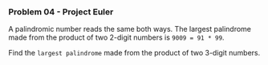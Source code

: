 ### Problem 04 - Project Euler
A palindromic number reads the same both ways. The largest palindrome made from the product of two 2-digit numbers is `9009 = 91 * 99`.

Find the `largest palindrome` made from the product of two 3-digit numbers.
